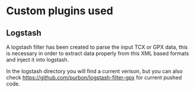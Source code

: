 # Custom plugins used

## Logstash

A logstash filter has been created to parse the input TCX or GPX data,
this is necessary in order to extract data properly from this XML based
formats and inject it into logstash.

In the logstash directory you will find a current verison, but you can
also check https://github.com/purbon/logstash-filter-gpx for current
pushed code.
